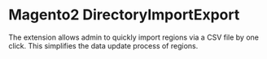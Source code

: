 # Magento2 DirectoryImportExport

The extension allows admin to quickly import regions via a CSV file by one click. This simplifies the data update process of regions.
